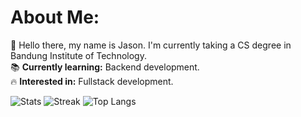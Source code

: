 # About Me:
👋 Hello there, my name is Jason. I'm currently taking a CS degree in Bandung Institute of Technology. <br/>
📚 **Currently learning:** Backend development. <br/>
🔥 **Interested in:** Fullstack development. <br/>

![Stats](https://jsndwrd-github-readme-stats.vercel.app/api?username=JSNDWRD&count_private=true&theme=highcontrast&show_icons=true&hide_border=true)
![Streak](https://github-readme-streak-stats.herokuapp.com?user=JSNDWRD&theme=highcontrast&hide_border=true)
![Top Langs](https://jsndwrd-github-readme-stats.vercel.app/api/top-langs/?username=JSNDWRD&theme=highcontrast&size_weight=0.5&count_weight=0.5&layout=compact&hide_border=true)
